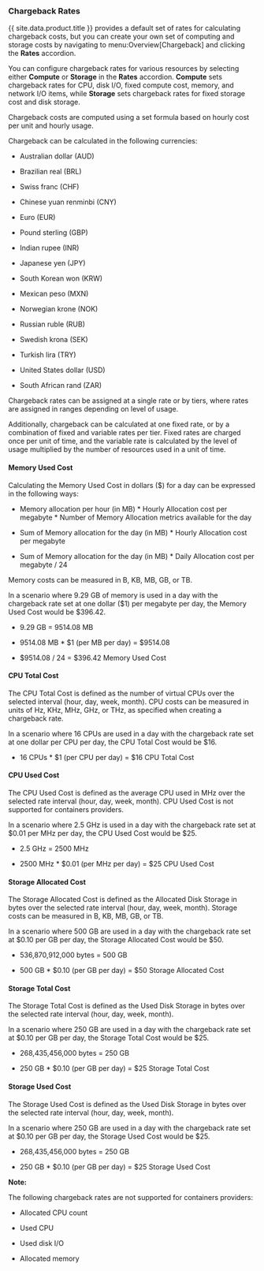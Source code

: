 ### Chargeback Rates

{{ site.data.product.title }} provides a default set of rates for calculating
chargeback costs, but you can create your own set of computing and
storage costs by navigating to menu:Overview\[Chargeback\] and clicking
the **Rates** accordion.

You can configure chargeback rates for various resources by selecting
either **Compute** or **Storage** in the **Rates** accordion.
**Compute** sets chargeback rates for CPU, disk I/O, fixed compute cost,
memory, and network I/O items, while **Storage** sets chargeback rates
for fixed storage cost and disk storage.

Chargeback costs are computed using a set formula based on hourly cost
per unit and hourly usage.

Chargeback can be calculated in the following currencies:

  - Australian dollar (AUD)

  - Brazilian real (BRL)

  - Swiss franc (CHF)

  - Chinese yuan renminbi (CNY)

  - Euro (EUR)

  - Pound sterling (GBP)

  - Indian rupee (INR)

  - Japanese yen (JPY)

  - South Korean won (KRW)

  - Mexican peso (MXN)

  - Norwegian krone (NOK)

  - Russian ruble (RUB)

  - Swedish krona (SEK)

  - Turkish lira (TRY)

  - United States dollar (USD)

  - South African rand (ZAR)

Chargeback rates can be assigned at a single rate or by tiers, where
rates are assigned in ranges depending on level of usage.

Additionally, chargeback can be calculated at one fixed rate, or by a
combination of fixed and variable rates per tier. Fixed rates are
charged once per unit of time, and the variable rate is calculated by
the level of usage multiplied by the number of resources used in a unit
of time.

#### Memory Used Cost

Calculating the Memory Used Cost in dollars ($) for a day can be
expressed in the following ways:

  - Memory allocation per hour (in MB) \* Hourly Allocation cost per
    megabyte \* Number of Memory Allocation metrics available for the
    day

  - Sum of Memory allocation for the day (in MB) \* Hourly Allocation
    cost per megabyte

  - Sum of Memory allocation for the day (in MB) \* Daily Allocation
    cost per megabyte / 24

Memory costs can be measured in B, KB, MB, GB, or TB.

In a scenario where 9.29 GB of memory is used in a day with the
chargeback rate set at one dollar ($1) per megabyte per day, the Memory
Used Cost would be $396.42.

  - 9.29 GB = 9514.08 MB

  - 9514.08 MB \* $1 (per MB per day) = $9514.08

  - $9514.08 / 24 = $396.42 Memory Used Cost

#### CPU Total Cost

The CPU Total Cost is defined as the number of virtual CPUs over the
selected interval (hour, day, week, month). CPU costs can be measured in
units of Hz, KHz, MHz, GHz, or THz, as specified when creating a
chargeback rate.

In a scenario where 16 CPUs are used in a day with the chargeback rate
set at one dollar per CPU per day, the CPU Total Cost would be $16.

  - 16 CPUs \* $1 (per CPU per day) = $16 CPU Total Cost

#### CPU Used Cost

The CPU Used Cost is defined as the average CPU used in MHz over the
selected rate interval (hour, day, week, month). CPU Used Cost is not
supported for containers providers.

In a scenario where 2.5 GHz is used in a day with the chargeback rate
set at $0.01 per MHz per day, the CPU Used Cost would be $25.

  - 2.5 GHz = 2500 MHz

  - 2500 MHz \* $0.01 (per MHz per day) = $25 CPU Used Cost

#### Storage Allocated Cost

The Storage Allocated Cost is defined as the Allocated Disk Storage in
bytes over the selected rate interval (hour, day, week, month). Storage
costs can be measured in B, KB, MB, GB, or TB.

In a scenario where 500 GB are used in a day with the chargeback rate
set at $0.10 per GB per day, the Storage Allocated Cost would be $50.

  - 536,870,912,000 bytes = 500 GB

  - 500 GB \* $0.10 (per GB per day) = $50 Storage Allocated Cost

#### Storage Total Cost

The Storage Total Cost is defined as the Used Disk Storage in bytes over
the selected rate interval (hour, day, week, month).

In a scenario where 250 GB are used in a day with the chargeback rate
set at $0.10 per GB per day, the Storage Total Cost would be $25.

  - 268,435,456,000 bytes = 250 GB

  - 250 GB \* $0.10 (per GB per day) = $25 Storage Total Cost

#### Storage Used Cost

The Storage Used Cost is defined as the Used Disk Storage in bytes over
the selected rate interval (hour, day, week, month).

In a scenario where 250 GB are used in a day with the chargeback rate
set at $0.10 per GB per day, the Storage Used Cost would be $25.

  - 268,435,456,000 bytes = 250 GB

  - 250 GB \* $0.10 (per GB per day) = $25 Storage Used Cost

**Note:**

The following chargeback rates are not supported for containers
providers:

  - Allocated CPU count

  - Used CPU

  - Used disk I/O

  - Allocated memory

